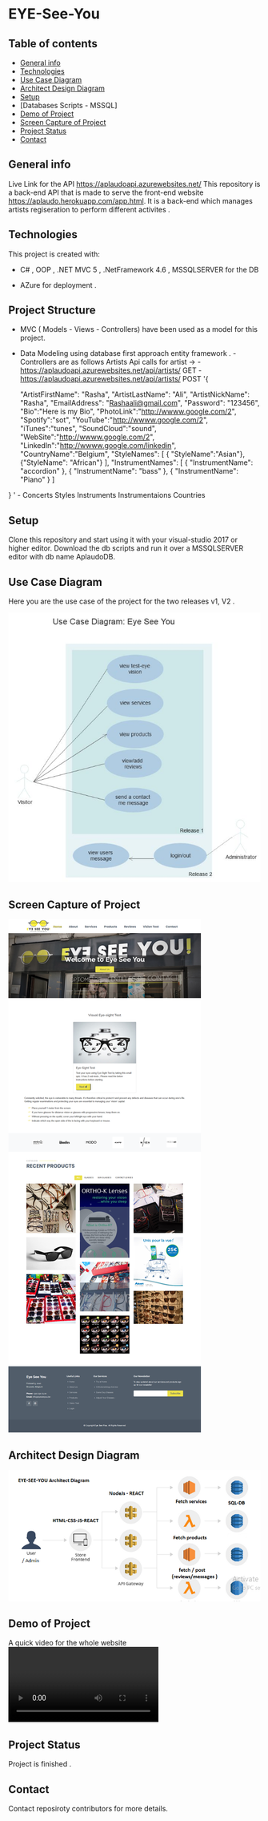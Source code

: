 # EYE-See-You

## Table of contents

- [General info](#general-info)
- [Technologies](#technologies)
- [Use Case Diagram](#usecase)
- [Architect Design Diagram](#architect)
- [Setup](#setup)
- [Databases Scripts - MSSQL]
- [Demo of Project](#demo)
- [Screen Capture of Project](#screen-capture-of-project)
- [Project Status](#project-status)
- [Contact](#contact)

## General info

 Live Link for the API  https://aplaudoapi.azurewebsites.net/
 This repository is a back-end API that is made to serve the front-end website https://aplaudo.herokuapp.com/app.html.
 It is a back-end which manages artists regiseration to perform different activites .

## Technologies

 This project is created with:

- C# , OOP , .NET MVC 5 , .NetFramework 4.6 , MSSQLSERVER for the DB 

- AZure for deployment .

## Project Structure 
   
   - MVC ( Models - Views - Controllers) have been used as a model for this project.
   - Data Modeling using database first approach entity framework .
   -Controllers are as follows 
         Artists
           Api calls for artist ->
              - https://aplaudoapi.azurewebsites.net/api/artists/    GET
              - https://aplaudoapi.azurewebsites.net/api/artists/   POST
                 '{
       
        "ArtistFirstName": "Rasha",
        "ArtistLastName": "Ali",
        "ArtistNickName": "Rasha",
        "EmailAddress":  "Rashaali@gmail.com",
        "Password": "123456",
        "Bio":"Here is my Bio",
        "PhotoLink":"http://wwww.google.com/2",
        "Spotify":"sot",
        "YouTube":"http://wwww.google.com/2",
        "iTunes":"tunes",
        "SoundCloud":"sound",
        "WebSite":"http://wwww.google.com/2",
        "LinkedIn":"http://wwww.google.com/linkedin",
        "CountryName":"Belgium",
        "StyleNames":
             [
                        { "StyleName":"Asian"},
                {"StyleName": "African"}
             ],
        "InstrumentNames": [
        {
            "InstrumentName": "accordion"
        },
        {
            "InstrumentName": "bass"
        },
        {
            "InstrumentName": "Piano"
        }
           ]
 
 }    '
              - 
         Concerts 
         Styles
         Instruments
         Instrumentaions
         Countries 
         
   
## Setup

Clone this repository and start using it with your visual-studio 2017 or higher editor.
Download the db scripts and run it over a MSSQLSERVER editor with db name AplaudoDB.

## Use Case Diagram

 Here you are the use case of the project for the two releases v1, V2 .

![usecase](https://github.com/Rashaali84/Eye-See-You/blob/master/Use-Case%20EYESEEYOU.jpg)

## Screen Capture of Project

![Screenshot](https://github.com/Rashaali84/Eye-See-You/blob/master/eye%20see%20you.png)

## Architect Design Diagram
![Architect-Design](https://github.com/Rashaali84/Eye-See-You/blob/master/Architect%20Design.png)

## Demo of Project
A quick video for the whole website
![Video-Demo](https://github.com/Rashaali84/Eye-See-You/blob/master/WebSite%20Demo.mp4)

## Project Status

Project is finished .

## Contact
Contact reposiroty contributors for more details.
